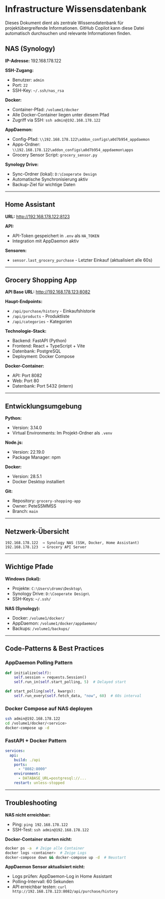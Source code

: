 # Infrastructure Wissensdatenbank

Dieses Dokument dient als zentrale Wissensdatenbank für projektübergreifende Informationen.
GitHub Copilot kann diese Datei automatisch durchsuchen und relevante Informationen finden.

## NAS (Synology)

**IP-Adresse:** 192.168.178.122

**SSH-Zugang:**
- Benutzer: `admin`
- Port: `22`
- SSH-Key: `~/.ssh/nas_rsa`

**Docker:**
- Container-Pfad: `/volume1/docker`
- Alle Docker-Container liegen unter diesem Pfad
- Zugriff via SSH: `ssh admin@192.168.178.122`

**AppDaemon:**
- Config-Pfad: `\\192.168.178.122\addon_configs\a0d7b954_appdaemon`
- Apps-Ordner: `\\192.168.178.122\addon_configs\a0d7b954_appdaemon\apps`
- Grocery Sensor Script: `grocery_sensor.py`

**Synology Drive:**
- Sync-Ordner (lokal): `D:\Cooperate Design`
- Automatische Synchronisierung aktiv
- Backup-Ziel für wichtige Daten

---

## Home Assistant

**URL:** http://192.168.178.122:8123

**API:**
- API-Token gespeichert in `.env` als `HA_TOKEN`
- Integration mit AppDaemon aktiv

**Sensoren:**
- `sensor.last_grocery_purchase` - Letzter Einkauf (aktualisiert alle 60s)

---

## Grocery Shopping App

**API Base URL:** http://192.168.178.123:8082

**Haupt-Endpoints:**
- `/api/purchase/history` - Einkaufshistorie
- `/api/products` - Produktliste
- `/api/categories` - Kategorien

**Technologie-Stack:**
- Backend: FastAPI (Python)
- Frontend: React + TypeScript + Vite
- Datenbank: PostgreSQL
- Deployment: Docker Compose

**Docker-Container:**
- API: Port 8082
- Web: Port 80
- Datenbank: Port 5432 (intern)

---

## Entwicklungsumgebung

**Python:**
- Version: 3.14.0
- Virtual Environments: Im Projekt-Ordner als `.venv`

**Node.js:**
- Version: 22.19.0
- Package Manager: npm

**Docker:**
- Version: 28.5.1
- Docker Desktop installiert

**Git:**
- Repository: `grocery-shopping-app`
- Owner: PeteSSMMSS
- Branch: `main`

---

## Netzwerk-Übersicht

```
192.168.178.122  → Synology NAS (SSH, Docker, Home Assistant)
192.168.178.123  → Grocery API Server
```

---

## Wichtige Pfade

**Windows (lokal):**
- Projekte: `C:\Users\droms\Desktop\`
- Synology Drive: `D:\Cooperate Design\`
- SSH-Keys: `~/.ssh/`

**NAS (Synology):**
- Docker: `/volume1/docker/`
- AppDaemon: `/volume1/docker/appdaemon/`
- Backups: `/volume1/backups/`

---

## Code-Patterns & Best Practices

### AppDaemon Polling Pattern
```python
def initialize(self):
    self.session = requests.Session()
    self.run_in(self.start_polling, 5)  # Delayed start
    
def start_polling(self, kwargs):
    self.run_every(self.fetch_data, "now", 60)  # 60s interval
```

### Docker Compose auf NAS deployen
```bash
ssh admin@192.168.178.122
cd /volume1/docker/<service>
docker-compose up -d
```

### FastAPI + Docker Pattern
```yaml
services:
  api:
    build: ./api
    ports:
      - "8082:8000"
    environment:
      - DATABASE_URL=postgresql://...
    restart: unless-stopped
```

---

## Troubleshooting

**NAS nicht erreichbar:**
- Ping: `ping 192.168.178.122`
- SSH-Test: `ssh admin@192.168.178.122`

**Docker-Container starten nicht:**
```bash
docker ps -a  # Zeige alle Container
docker logs <container>  # Zeige Logs
docker-compose down && docker-compose up -d  # Neustart
```

**AppDaemon Sensor aktualisiert nicht:**
- Logs prüfen: AppDaemon-Log in Home Assistant
- Polling-Intervall: 60 Sekunden
- API erreichbar testen: `curl http://192.168.178.123:8082/api/purchase/history`
